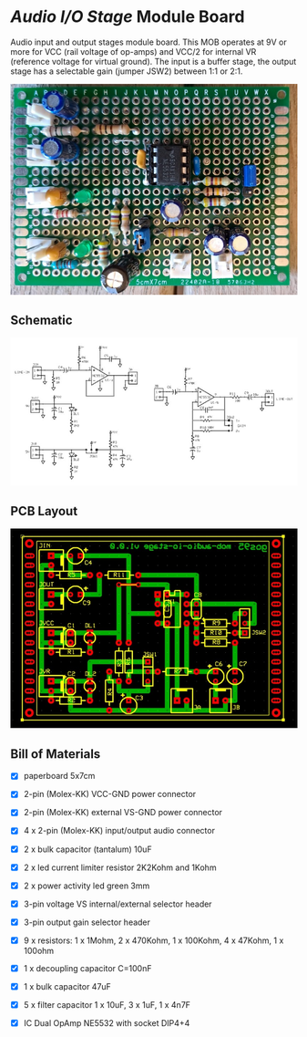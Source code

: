 # *Audio I/O Stage* Module Board
Audio input and output stages module board.
This MOB operates at 9V or more for VCC (rail voltage of op-amps) and VCC/2 for internal VR (reference voltage for virtual ground).
The input is a buffer stage, the output stage has a selectable gain (jumper JSW2) between 1:1 or 2:1.

![mob-built](mob-audio-io-stage_built.jpg)


## Schematic
![mob-schematic](mob-audio-io-stage_sch.jpg)


## PCB Layout
![mob-pcb](mob-audio-io-stage_pcb.jpg)


## Bill of Materials
- [x] paperboard 5x7cm
- [x] 2-pin (Molex-KK) VCC-GND power connector
- [x] 2-pin (Molex-KK) external VS-GND power connector
- [x] 4 x 2-pin (Molex-KK) input/output audio connector
- [x] 2 x bulk capacitor (tantalum) 10uF
- [x] 2 x led current limiter resistor 2K2Kohm and 1Kohm
- [x] 2 x power activity led green 3mm
- [x] 3-pin voltage VS internal/external selector header
- [x] 3-pin output gain selector header

- [x] 9 x resistors: 1 x 1Mohm, 2 x 470Kohm, 1 x 100Kohm, 4 x 47Kohm, 1 x 100ohm
- [x] 1 x decoupling capacitor C=100nF
- [x] 1 x bulk capacitor 47uF
- [x] 5 x filter capacitor 1 x 10uF, 3 x 1uF, 1 x 4n7F
- [x] IC Dual OpAmp NE5532 with socket DIP4+4